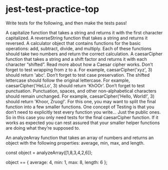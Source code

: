 # jest-test-practice-top

Write tests for the following, and then make the tests pass!

A capitalize function that takes a string and returns it with the first character capitalized.
A reverseString function that takes a string and returns it reversed.
A calculator object that contains functions for the basic operations: add, subtract, divide, and multiply. Each of these functions should take two numbers and return the correct calculation.
A caesarCipher function that takes a string and a shift factor and returns it with each character “shifted”. Read more about how a Caesar cipher works.
Don’t forget to test wrapping from z to a. For example, caesarCipher('xyz', 3) should return 'abc'.
Don’t forget to test case preservation. The shifted lettercase should follow the original lettercase. For example, caesarCipher('HeLLo', 3) should return 'KhOOr'.
Don’t forget to test punctuation. Punctuation, spaces, and other non-alphabetical characters should remain unchanged. For example, caesarCipher('Hello, World!', 3) should return 'Khoor, Zruog!'.
For this one, you may want to split the final function into a few smaller functions. One concept of Testing is that you don’t need to explicitly test every function you write… Just the public ones. So in this case you only need tests for the final caesarCipher function. If it works as expected you can rest assured that your smaller helper functions are doing what they’re supposed to.

An analyzeArray function that takes an array of numbers and returns an object with the following properties: average, min, max, and length.

const object = analyzeArray([1,8,3,4,2,6]);

object == {
   average: 4,
   min: 1,
   max: 8,
   length: 6
};